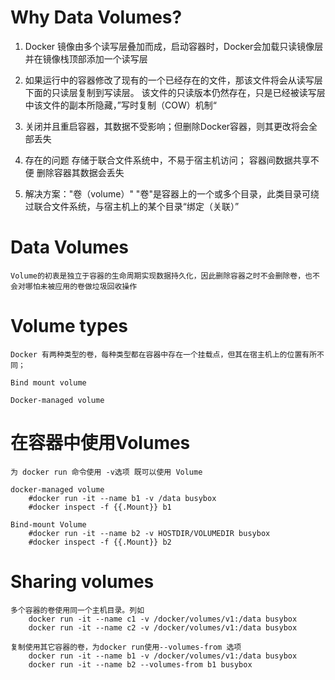# Why Data Volumes?

1. Docker 镜像由多个读写层叠加而成，启动容器时，Docker会加载只读镜像层并在镜像栈顶部添加一个读写层

2. 如果运行中的容器修改了现有的一个已经存在的文件，那该文件将会从读写层下面的只读层复制到写读层。
该文件的只读版本仍然存在，只是已经被读写层中该文件的副本所隐藏，”写时复制（COW）机制“

3. 关闭并且重启容器，其数据不受影响；但删除Docker容器，则其更改将会全部丢失

4. 存在的问题
    存储于联合文件系统中，不易于宿主机访问；
    容器间数据共享不便
    删除容器其数据会丢失

5. 解决方案："卷（volume）"
    "卷"是容器上的一个或多个目录，此类目录可绕过联合文件系统，与宿主机上的某个目录“绑定（关联）”


# Data Volumes

```
Volume的初衷是独立于容器的生命周期实现数据持久化，因此删除容器之时不会删除卷，也不会对哪怕未被应用的卷做垃圾回收操作

```

# Volume types

```
Docker 有两种类型的卷，每种类型都在容器中存在一个挂载点，但其在宿主机上的位置有所不同；

Bind mount volume

Docker-managed volume

```

# 在容器中使用Volumes
```
为 docker run 命令使用 -v选项 既可以使用 Volume

docker-managed volume
    #docker run -it --name b1 -v /data busybox
    #docker inspect -f {{.Mount}} b1

Bind-mount Volume
    #docker run -it --name b2 -v HOSTDIR/VOLUMEDIR busybox
    #docker inspect -f {{.Mount}} b2
```

# Sharing volumes
```
多个容器的卷使用同一个主机目录。列如
    docker run -it --name c1 -v /docker/volumes/v1:/data busybox
    docker run -it --name c2 -v /docker/volumes/v1:/data busybox

复制使用其它容器的卷，为docker run使用--volumes-from 选项
    docker run -it --name b1 -v /docker/volumes/v1:/data busybox
    docker run -it --name b2 --volumes-from b1 busybox
```